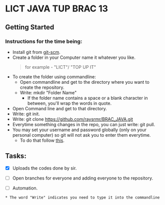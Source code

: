 # LICT JAVA TUP BRAC 13

## Getting Started

### Instructions for the time being:

* Install git from [git-scm](http://git-scm.com/).
* Create a folder in your Computer name it whatever you like.
    > for example - "LICT"/ "TOP UP IT"
* To create the folder using commandline:
  * Open commandline and get to the directory where you want to create the repository.
  * Write: mkdir "Folder Name"
    * If the folder name contains a space or a blank character in between, you'll wrap the words in quote.
* Open Command line and get to that directory.
* Write: git init.
* Write: git clone https://github.com/raysrmr/BRAC_JAVA.git
* Everytime something changes in the repo, you can just write: git pull.
* You may set your username and password globally (only on your personal computer) so git will not ask you to enter them everytime. 
  * To do that follow [this](https://help.github.com/articles/setting-your-username-in-git/).

## Tasks:
- [x] Uploads the codes done by sir.
- [ ] Open branches for everyone and adding everyone to the repository.
- [ ] Automation.


```
* The word "Write" indicates you need to type it into the commandline
```
